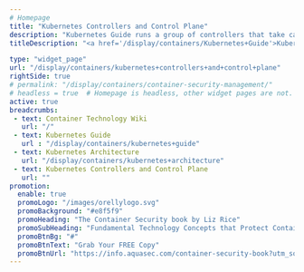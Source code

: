 ```yaml
---
# Homepage
title: "Kubernetes Controllers and Control Plane"
description: "Kubernetes Guide runs a group of controllers that take care of routine tasks to ensure the desired state of the cluster matches the observed state. Basically, each controller is responsible for a particular resource in the Kubernetes world. This page gathers resources about the Kubernetes controllers including information about replication controllers, node controllers and the Kubernetes controller manager."
titleDescription: "<a href='/display/containers/Kubernetes+Guide'>Kubernetes Guide</a> runs a group of controllers that take care of routine tasks to ensure the desired state of the cluster matches the observed state. Basically, each controller is responsible for a particular resource in the Kubernetes world. This page gathers resources about the <a href='https://blog.aquasec.com/managing-kubernetes-secrets' class='external-link' target='_blank'>Kubernetes </a> controllers including information about replication controllers, node controllers and the Kubernetes controller manager." 

type: "widget_page"
url: "/display/containers/kubernetes+controllers+and+control+plane" 
rightSide: true 
# permalink: "/display/containers/container-security-management/"
# headless = true  # Homepage is headless, other widget pages are not.
active: true
breadcrumbs:
 - text: Container Technology Wiki
   url: "/"
 - text: Kubernetes Guide
   url : "/display/containers/kubernetes+guide"
 - text: Kubernetes Architecture
   url: "/display/containers/kubernetes+architecture"
 - text: Kubernetes Controllers and Control Plane
   url: ""
promotion:
  enable: true
  promoLogo: "/images/orellylogo.svg"
  promoBackground: "#e8f5f9"
  promoHeading: "The Container Security book by Liz Rice"
  promoSubHeading: "Fundamental Technology Concepts that Protect Containerized Applications"
  promoBtnBg: "#"
  promoBtnText: "Grab Your FREE Copy"
  promoBtnUrl: "https://info.aquasec.com/container-security-book?utm_source=wiki"
---
```




